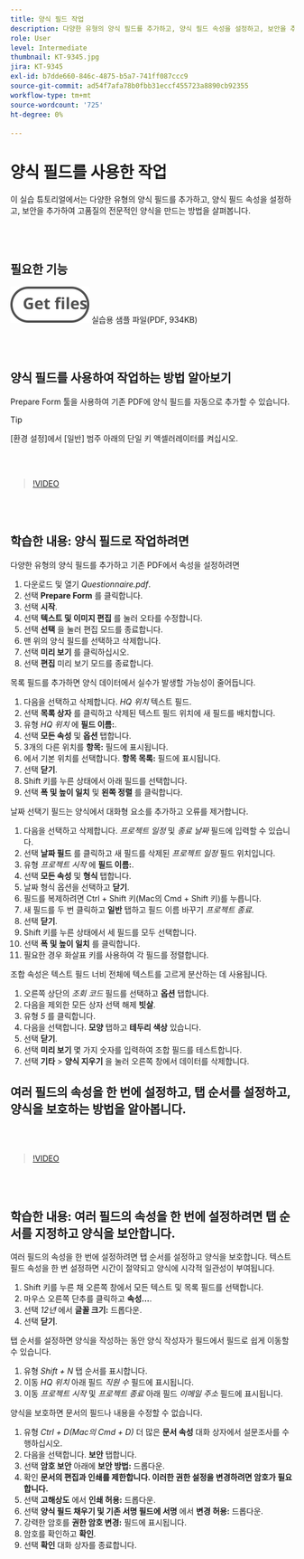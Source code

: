 ```yaml
---
title: 양식 필드 작업
description: 다양한 유형의 양식 필드를 추가하고, 양식 필드 속성을 설정하고, 보안을 추가하여 고품질의 전문적인 양식을 만드는 방법을 살펴보세요
role: User
level: Intermediate
thumbnail: KT-9345.jpg
jira: KT-9345
exl-id: b7dde660-846c-4875-b5a7-741ff087ccc9
source-git-commit: ad54f7afa78b0fbb31eccf455723a8890cb92355
workflow-type: tm+mt
source-wordcount: '725'
ht-degree: 0%

---
```


# 양식 필드를 사용한 작업

이 실습 튜토리얼에서는 다양한 유형의 양식 필드를 추가하고, 양식 필드 속성을 설정하고, 보안을 추가하여 고품질의 전문적인 양식을 만드는 방법을 살펴봅니다.

<br> 

## 필요한 기능

[![파일 가져오기](../assets/Getfiles.svg)](../assets/Questionnaire.pdf)
실습용 샘플 파일(PDF, 934KB)

<br> 

## 양식 필드를 사용하여 작업하는 방법 알아보기

Prepare Form 툴을 사용하여 기존 PDF에 양식 필드를 자동으로 추가할 수 있습니다.

>[!TIP]
>
>[환경 설정]에서 [일반] 범주 아래의 단일 키 액셀러레이터를 켜십시오.

<br> 

>[!VIDEO](https://video.tv.adobe.com/v/340084?quality=12&learn=on&hidetitle=true)

<br> 

## 학습한 내용: 양식 필드로 작업하려면

다양한 유형의 양식 필드를 추가하고 기존 PDF에서 속성을 설정하려면

1. 다운로드 및 열기 *Questionnaire.pdf*.
1. 선택 **Prepare Form** 를 클릭합니다.
1. 선택 **시작**.
1. 선택 **텍스트 및 이미지 편집** 를 눌러 오타를 수정합니다.
1. 선택 **선택** 을 눌러 편집 모드를 종료합니다.
1. 맨 위의 양식 필드를 선택하고 삭제합니다.
1. 선택 **미리 보기** 를 클릭하십시오.
1. 선택 **편집** 미리 보기 모드를 종료합니다.

목록 필드를 추가하면 양식 데이터에서 실수가 발생할 가능성이 줄어듭니다.

1. 다음을 선택하고 삭제합니다. *HQ 위치* 텍스트 필드.
1. 선택 **목록 상자** 를 클릭하고 삭제된 텍스트 필드 위치에 새 필드를 배치합니다.
1. 유형 *HQ 위치* 에 **필드 이름:**.
1. 선택 **모든 속성** 및 **옵션** 탭합니다.
1. 3개의 다른 위치를 **항목:** 필드에 표시됩니다.
1. 에서 기본 위치를 선택합니다. **항목 목록:** 필드에 표시됩니다.
1. 선택 **닫기**.
1. Shift 키를 누른 상태에서 아래 필드를 선택합니다.
1. 선택 **폭 및 높이 일치** 및 **왼쪽 정렬** 를 클릭합니다.

날짜 선택기 필드는 양식에서 대화형 요소를 추가하고 오류를 제거합니다.

1. 다음을 선택하고 삭제합니다. *프로젝트 일정* 및 *종료 날짜* 필드에 입력할 수 있습니다.
1. 선택 **날짜 필드** 를 클릭하고 새 필드를 삭제된 *프로젝트 일정* 필드 위치입니다.
1. 유형 *프로젝트 시작* 에 **필드 이름:**.
1. 선택 **모든 속성** 및 **형식** 탭합니다.
1. 날짜 형식 옵션을 선택하고 **닫기**.
1. 필드를 복제하려면 Ctrl + Shift 키(Mac의 Cmd + Shift 키)를 누릅니다.
1. 새 필드를 두 번 클릭하고 **일반** 탭하고 필드 이름 바꾸기 *프로젝트 종료*.
1. 선택 **닫기**.
1. Shift 키를 누른 상태에서 세 필드를 모두 선택합니다.
1. 선택 **폭 및 높이 일치** 를 클릭합니다.
1. 필요한 경우 화살표 키를 사용하여 각 필드를 정렬합니다.

조합 속성은 텍스트 필드 너비 전체에 텍스트를 고르게 분산하는 데 사용됩니다.

1. 오른쪽 상단의 *조회 코드* 필드를 선택하고 **옵션** 탭합니다.
1. 다음을 제외한 모든 상자 선택 해제 **빗살**.
1. 유형 *5* 를 클릭합니다.
1. 다음을 선택합니다. **모양** 탭하고 **테두리 색상** 있습니다.
1. 선택 **닫기**.
1. 선택 **미리 보기** 몇 가지 숫자를 입력하여 조합 필드를 테스트합니다.
1. 선택 **기타** > **양식 지우기** 을 눌러 오른쪽 창에서 데이터를 삭제합니다.

## 여러 필드의 속성을 한 번에 설정하고, 탭 순서를 설정하고, 양식을 보호하는 방법을 알아봅니다.

<br> 

>[!VIDEO](https://video.tv.adobe.com/v/340096?hidetitle=true)

<br> 

## 학습한 내용: 여러 필드의 속성을 한 번에 설정하려면 탭 순서를 지정하고 양식을 보안합니다.

여러 필드의 속성을 한 번에 설정하려면 탭 순서를 설정하고 양식을 보호합니다. 텍스트 필드 속성을 한 번 설정하면 시간이 절약되고 양식에 시각적 일관성이 부여됩니다.

1. Shift 키를 누른 채 오른쪽 창에서 모든 텍스트 및 목록 필드를 선택합니다.
1. 마우스 오른쪽 단추를 클릭하고 **속성...**.
1. 선택 *12년* 에서 **글꼴 크기:** 드롭다운.
1. 선택 **닫기**.

탭 순서를 설정하면 양식을 작성하는 동안 양식 작성자가 필드에서 필드로 쉽게 이동할 수 있습니다.

1. 유형 *Shift + N* 탭 순서를 표시합니다.
1. 이동 *HQ 위치* 아래 필드 *직원 수* 필드에 표시됩니다.
1. 이동 *프로젝트 시작* 및 *프로젝트 종료* 아래 필드 *이메일 주소* 필드에 표시됩니다.

양식을 보호하면 문서의 필드나 내용을 수정할 수 없습니다.

1. 유형 *Ctrl + D(Mac의 Cmd + D)* 더 많은 **문서 속성** 대화 상자에서 설문조사를 수행하십시오.
1. 다음을 선택합니다. **보안** 탭합니다.
1. 선택 **암호 보안** 아래에 **보안 방법:** 드롭다운.
1. 확인 **문서의 편집과 인쇄를 제한합니다. 이러한 권한 설정을 변경하려면 암호가 필요합니다.**
1. 선택 **고해상도** 에서 **인쇄 허용:** 드롭다운.
1. 선택 **양식 필드 채우기 및 기존 서명 필드에 서명** 에서 **변경 허용:** 드롭다운.
1. 강력한 암호를 **권한 암호 변경:** 필드에 표시됩니다.
1. 암호를 확인하고 **확인**.
1. 선택 **확인** 대화 상자를 종료합니다.
